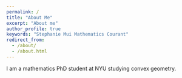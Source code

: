 ```yaml
---
permalink: /
title: "About Me"
excerpt: "About me"
author_profile: true
keywords: "Stephanie Mui Mathematics Courant"
redirect_from: 
  - /about/
  - /about.html
---
```

<head>
   <meta name="keywords" content="Natalie Frank Applied Mathematics Courant">
</head>


I am a mathematics PhD student at NYU studying convex geometry.
